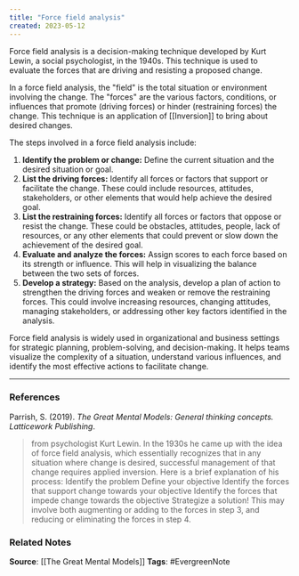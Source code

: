 ```yaml
---
title: "Force field analysis"
created: 2023-05-12
---
```


Force field analysis is a decision-making technique developed by Kurt Lewin, a social psychologist, in the 1940s. This technique is used to evaluate the forces that are driving and resisting a proposed change.

In a force field analysis, the "field" is the total situation or environment involving the change. The "forces" are the various factors, conditions, or influences that promote (driving forces) or hinder (restraining forces) the change. This technique is an application of [[Inversion]] to bring about desired changes.

The steps involved in a force field analysis include:

1.  **Identify the problem or change:** Define the current situation and the desired situation or goal.
2.  **List the driving forces:** Identify all forces or factors that support or facilitate the change. These could include resources, attitudes, stakeholders, or other elements that would help achieve the desired goal.
3.  **List the restraining forces:** Identify all forces or factors that oppose or resist the change. These could be obstacles, attitudes, people, lack of resources, or any other elements that could prevent or slow down the achievement of the desired goal.
4.  **Evaluate and analyze the forces:** Assign scores to each force based on its strength or influence. This will help in visualizing the balance between the two sets of forces.
5.  **Develop a strategy:** Based on the analysis, develop a plan of action to strengthen the driving forces and weaken or remove the restraining forces. This could involve increasing resources, changing attitudes, managing stakeholders, or addressing other key factors identified in the analysis.

Force field analysis is widely used in organizational and business settings for strategic planning, problem-solving, and decision-making. It helps teams visualize the complexity of a situation, understand various influences, and identify the most effective actions to facilitate change.

---
### References

Parrish, S. (2019). _The Great Mental Models: General thinking concepts. Latticework Publishing_.

>  from psychologist Kurt Lewin. In the 1930s he came up with the idea of force field analysis, which essentially recognizes that in any situation where change is desired, successful management of that change requires applied inversion. Here is a brief explanation of his process: Identify the problem Define your objective Identify the forces that support change towards your objective Identify the forces that impede change towards the objective Strategize a solution! This may involve both augmenting or adding to the forces in step 3, and reducing or eliminating the forces in step 4. 

### Related Notes
**Source**: [[The Great Mental Models]]
**Tags**: #EvergreenNote

